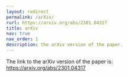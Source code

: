 ```yaml
---
layout: redirect
permalink: /arXiv/
rurl: https://arxiv.org/abs/2301.04317
title: arXiv
nav: true
nav_order: 1
description: the arXiv version of the paper.
---
```


The link to the arXiv version of the paper is: https://arxiv.org/abs/2301.04317